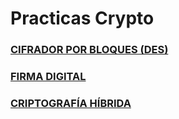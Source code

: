 # Practicas Crypto 
### [CIFRADOR POR BLOQUES (DES)](https://github.com/rodolfo-pedroza/Crypto/tree/ModoOperacion)
### [FIRMA DIGITAL](https://github.com/rodolfo-pedroza/Crypto/tree/FirmaDigital)
### [CRIPTOGRAFÍA HÍBRIDA](https://github.com/rodolfo-pedroza/Crypto/tree/criptografiHibrida)

